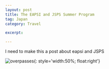 ```yaml
---
layout: post
title: The EAPSI and JSPS Summer Program
tag: Japan
category: Travel

excerpt:

---
```

I need to make this a post about eapsi and JSPS

![overpasses](https://drive.google.com/uc?id=1bx1n0JUeZKJiSzBHBdM_4yF-HDu999ujMw){: style='width:50%; float:right'}